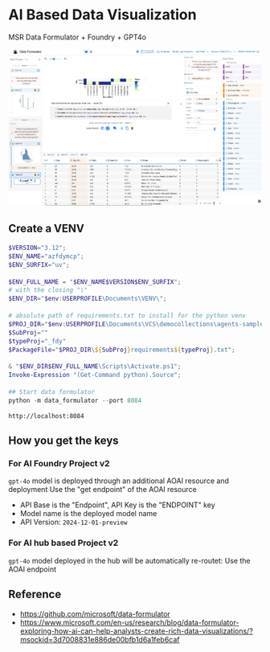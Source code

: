 # AI Based Data Visualization

MSR Data Formulator + Foundry + GPT4o

![](imgs/data_formulator_1.png)

## Create a VENV

```powershell
$VERSION="3.12";
$ENV_NAME="azfdymcp";
$ENV_SURFIX="uv";

$ENV_FULL_NAME = "$ENV_NAME$VERSION$ENV_SURFIX";
# with the closing "\"
$ENV_DIR="$env:USERPROFILE\Documents\VENV\";

# absolute path of requirements.txt to install for the python venv
$PROJ_DIR="$env:USERPROFILE\Documents\VCS\democollections\agents-samples";
$SubProj=""
$typeProj="_fdy"
$PackageFile="$PROJ_DIR\${SubProj}requirements${typeProj}.txt";

& "$ENV_DIR$ENV_FULL_NAME\Scripts\Activate.ps1";
Invoke-Expression "(Get-Command python).Source";

## Start data formulator
python -m data_formulator --port 8084
```

```
http://localhost:8084
```

## How you get the keys
### For AI Foundry Project v2
`gpt-4o` model is deployed through an additional AOAI resource and deployment
Use the "get endpoint" of the AOAI resource
* API Base is the "Endpoint", API Key is the "ENDPOINT" key
* Model name is the deployed model name
* API Version: `2024-12-01-preview`

### For AI hub based Project v2
`gpt-4o` model deployed in the hub will be automatically re-routet:
Use the AOAI endpoint  


## Reference
* https://github.com/microsoft/data-formulator
* https://www.microsoft.com/en-us/research/blog/data-formulator-exploring-how-ai-can-help-analysts-create-rich-data-visualizations/?msockid=3d7008831e886de00bfb1d6a1feb6caf



